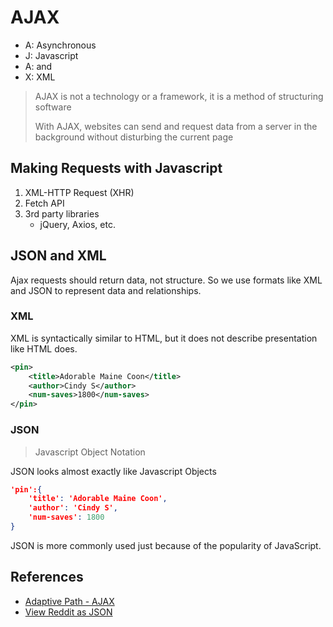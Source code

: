 # AJAX

- A: Asynchronous
- J: Javascript
- A: and
- X: XML

> AJAX is not a technology or a framework, it is a method of structuring software
>
> With AJAX, websites can send and request data from a server in the background without disturbing the current page

## Making Requests with Javascript

1. XML-HTTP Request (XHR)
2. Fetch API
3. 3rd party libraries
    - jQuery, Axios, etc.

## JSON and XML

Ajax requests should return data, not structure. So we use formats like XML and JSON to represent data and relationships.

### XML

XML is syntactically similar to HTML, but it does not describe presentation like HTML does.

```XML
<pin>
    <title>Adorable Maine Coon</title>
    <author>Cindy S</author>
    <num-saves>1800</num-saves>
</pin>
```

### JSON

> Javascript Object Notation

JSON looks almost exactly like Javascript Objects

```json
'pin':{
    'title': 'Adorable Maine Coon',
    'author': 'Cindy S',
    'num-saves': 1800
}
```

JSON is more commonly used just because of the popularity of JavaScript.

## References

- [Adaptive Path - AJAX](http://adaptivepath.org/ideas/ajax-new-approach-web-applications/)
- [View Reddit as JSON](https://www.reddit.com/.json)
